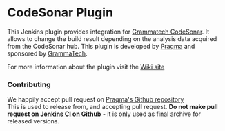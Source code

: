 # CodeSonar Plugin
This Jenkins plugin provides integration for [Grammatech CodeSonar](https://www.grammatech.com/products/codesonar).
It allows to change the build result depending on the analysis data acquired from the CodeSonar hub.
This plugin is developed by [Praqma](https://www.praqma.com/) and sponsored by [GrammaTech](https://www.grammatech.com/).

For more information about the plugin visit the [Wiki site](https://wiki.jenkins-ci.org/display/JENKINS/CodeSonar+Plugin)

### Contributing

We happily accept pull request on [Praqma's Github repository](https://github.com/Praqma/codesonar-plugin)  
This is used to release from, and accepting pull request. **Do not make pull request on [Jenkins CI on Github](https://github.com/jenkinsci/codesonar-plugin)** - it is only used as final archive for released versions.
